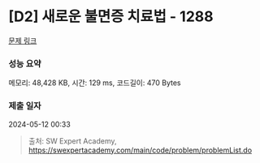 # [D2] 새로운 불면증 치료법 - 1288 

[문제 링크](https://swexpertacademy.com/main/code/problem/problemDetail.do?contestProbId=AV18_yw6I9MCFAZN) 

### 성능 요약

메모리: 48,428 KB, 시간: 129 ms, 코드길이: 470 Bytes

### 제출 일자

2024-05-12 00:33



> 출처: SW Expert Academy, https://swexpertacademy.com/main/code/problem/problemList.do